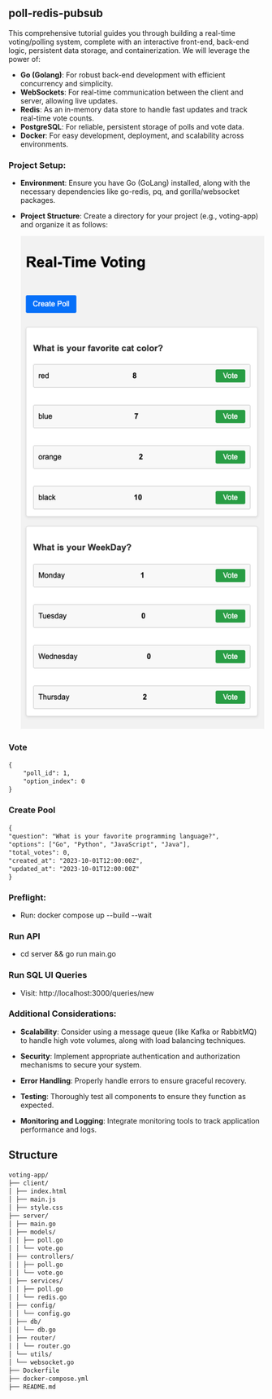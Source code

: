 ## poll-redis-pubsub

This comprehensive tutorial guides you through building a real-time voting/polling system, complete with an interactive front-end, back-end logic, persistent data storage, and containerization. We will leverage the power of:

- **Go (Golang)**: For robust back-end development with efficient concurrency and simplicity.
- **WebSockets**: For real-time communication between the client and server, allowing live updates.
- **Redis**: As an in-memory data store to handle fast updates and track real-time vote counts.
- **PostgreSQL**: For reliable, persistent storage of polls and vote data.
- **Docker**: For easy development, deployment, and scalability across environments.

### Project Setup:

- **Environment**: Ensure you have Go (GoLang) installed, along with the necessary dependencies like go-redis, pq, and gorilla/websocket packages.
- **Project Structure**: Create a directory for your project (e.g., voting-app) and organize it as follows:

  ![preview](preview.png)

### Vote

```
{
    "poll_id": 1,
    "option_index": 0
}
```

### Create Pool

```
{
"question": "What is your favorite programming language?",
"options": ["Go", "Python", "JavaScript", "Java"],
"total_votes": 0,
"created_at": "2023-10-01T12:00:00Z",
"updated_at": "2023-10-01T12:00:00Z"
}
```

### Preflight:

- Run: docker compose up --build --wait

### Run API

- cd server && go run main.go

### Run SQL UI Queries

- Visit: http://localhost:3000/queries/new

### Additional Considerations:

- **Scalability**: Consider using a message queue (like Kafka or RabbitMQ) to handle high vote volumes, along with load balancing techniques.

- **Security**: Implement appropriate authentication and authorization mechanisms to secure your system.

- **Error Handling**: Properly handle errors to ensure graceful recovery.

- **Testing**: Thoroughly test all components to ensure they function as expected.

- **Monitoring and Logging**: Integrate monitoring tools to track application performance and logs.

## Structure

```
voting-app/
├── client/
│ ├── index.html
│ ├── main.js
│ ├── style.css
├── server/
│ ├── main.go
│ ├── models/
│ │ ├── poll.go
│ │ └── vote.go
│ ├── controllers/
│ │ ├── poll.go
│ │ └── vote.go
│ ├── services/
│ │ ├── poll.go
│ │ └── redis.go
│ ├── config/
│ │ └── config.go
│ ├── db/
│ │ └── db.go
│ ├── router/
│ │ └── router.go
│ └── utils/
│ └── websocket.go
├── Dockerfile
├── docker-compose.yml
├── README.md
```
